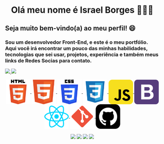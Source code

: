<h1 align="center">Olá meu nome é Israel Borges 👋👋👋</h1>

<h2>Seja muito bem-vindo(a) ao meu perfil! 😄</h2>

<h3>Sou um desenvolvedor Front-End, e este é o meu portfólio. Aqui você irá encontrar um pouco das minhas habilidades, tecnologias que sei usar, projetos, experiência e também meus links de Redes Socias para contato.</h3>



 <div>
   <a href="https://github.com/raelbmb">
   <img height="180em" src="https://github-readme-stats.vercel.app/api?username=raelbmb&show_icons=true&theme=dracula&include_all_commits=true&count_private=true"/>
   <img height="180em" src="https://github-readme-stats.vercel.app/api/top-langs/?username=raelbmb&layout=compact&langs_count=6&theme=tokyonight"/>
</div>

    
<div align="center" style="display: inline_block"><br>
  <img align="center" alt="HTML" height="80" width="80" src="assets/img/html.svg">
  <img align="center" alt="HTML" height="80" width="80" src="assets/img/html2.svg">
  <img align="center" alt="CSS" height="80" width="80" src="assets/img/css.svg">
  <img align="center" alt="CSS" height="80" width="80" src="assets/img/css2.svg">
  <img align="center" alt="Js" height="80" width="80" src="assets/img/javascript.svg">
  <img align="center" alt="boot" height="80" width="80" src="assets/img/bootstrap.svg">
  <img align="center" alt="react" height="80" width="80" src="assets/img/react.svg">
  <img align="center" alt="git" height="80" width="80" src="assets/img/git.svg">
  <img align="center" alt="github" height="80" width="80" src="assets/img/github.svg"> 
</div>
 
<br>
 
<div align="center"> 
  <a href="https://www.youtube.com/channel/UCSDV9_3p9bKB5rAAN94wV_g" target="_blank"><img src="https://img.shields.io/badge/YouTube-FF0000?style=for-the-badge&logo=youtube&logoColor=white" target="_blank"></a>
  <a href="https://www.instagram.com/raelbmb/" target="_blank"><img src="https://img.shields.io/badge/-Instagram-%23E4405F?style=for-the-badge&logo=instagram&logoColor=white" target="_blank"></a>
 <a href="https://discord.com/channels/raelbmb" target="_blank"><img src="https://img.shields.io/badge/Discord-7289DA?style=for-the-badge&logo=discord&logoColor=white" target="_blank"></a> 
  <a href="https://www.linkedin.com/in/israel-borges-b5ba0a224/" target="_blank"><img src="https://img.shields.io/badge/-LinkedIn-%230077B5?style=for-the-badge&logo=linkedin&logoColor=white" target="_blank"></a>
</div>
